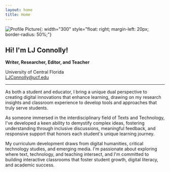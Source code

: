 ```yaml
---
layout: home
title: Home
---
```


![Profile Picture](/intro-to-TandT/assets/img/prof_pic.jpg){: width="300" style="float: right; margin-left: 20px; border-radius: 50%;"}

## Hi! I'm LJ Connolly!

**Writer, Researcher, Editor, and Teacher**

University of Central Florida  
[LJConnolly@ucf.edu](mailto:LJConnolly@ucf.edu)

---

As both a student and educator, I bring a unique dual perspective to creating digital innovations that enhance learning, drawing on my research insights and classroom experience to develop tools and approaches that truly serve students.

As someone immersed in the interdisciplinary field of Texts and Technology, I've developed a keen ability to demystify complex ideas, fostering understanding through inclusive discussions, meaningful feedback, and responsive support that honors each student's unique learning journey.

My curriculum development draws from digital humanities, critical technology studies, and emerging media. I'm passionate about exploring where text, technology, and teaching intersect, and I'm committed to building interactive classrooms that foster student growth, digital literacy, and academic success.